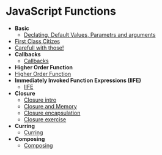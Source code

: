 
  # JavaScript Functions
  
-  **Basic**
	- [Declating, Default Values, Parametrs and arguments](Function-basic.md)
  - [First Class Citizes](First-class-citizens.md)
  - [Carefull with those!](Function-tips.md)
-  **Callbacks**
	- [Callbacks](Callbacks.md)  
-  **Higher Order Function**
  - [Higher Order Function](Higher-order-function.md)
-  **Immediately Invoked Function Expressions (IIFE)**
	- [IIFE](IIFE.md)
-  **Closure**
    - [Closure intro](Closure.md)
    - [Closure and Memory](Closure-memory.md)
    - [Closure encapsulation]()
    - [Closure exercise](Closure-exercise.md)
-  **Curring**
    - [Curring](Curring.md)
-  **Composing**
    - [Composing](Composing.md)